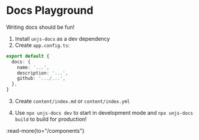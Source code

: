 # Docs Playground

Writing docs should be fun!


1. Install `unjs-docs` as a dev dependency
2. Create `app.config.ts`:

```ts [app.config.ts]
export default {
  docs: {
    name: '...',
    description: '...',
    github: '.../...',
  },
}
```

3. Create `content/index.md` or `content/index.yml`

4. Use `npx unjs-docs dev` to start in development mode and `npx unjs-docs build` to build for production!

:read-more{to="/components"}
